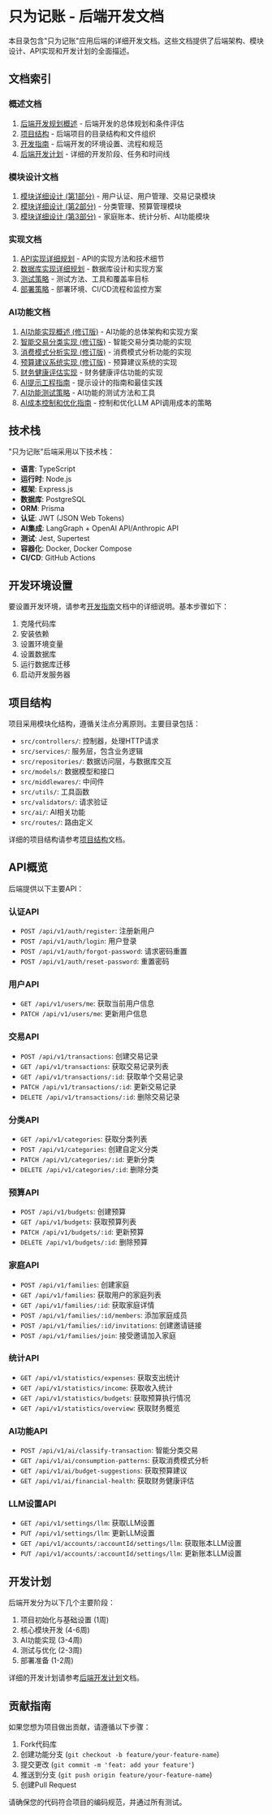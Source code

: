 # 只为记账 - 后端开发文档

本目录包含"只为记账"应用后端的详细开发文档。这些文档提供了后端架构、模块设计、API实现和开发计划的全面描述。

## 文档索引

### 概述文档

1. [后端开发规划概述](overview.md) - 后端开发的总体规划和条件评估
2. [项目结构](project_structure.md) - 后端项目的目录结构和文件组织
3. [开发指南](development_guide.md) - 后端开发的环境设置、流程和规范
4. [后端开发计划](backend_development_plan.md) - 详细的开发阶段、任务和时间线

### 模块设计文档

1. [模块详细设计 (第1部分)](module_design.md) - 用户认证、用户管理、交易记录模块
2. [模块详细设计 (第2部分)](module_design_part2.md) - 分类管理、预算管理模块
3. [模块详细设计 (第3部分)](module_design_part3.md) - 家庭账本、统计分析、AI功能模块

### 实现文档

1. [API实现详细规划](api_implementation.md) - API的实现方法和技术细节
2. [数据库实现详细规划](database_implementation.md) - 数据库设计和实现方案
3. [测试策略](testing_strategy.md) - 测试方法、工具和覆盖率目标
4. [部署策略](deployment_strategy.md) - 部署环境、CI/CD流程和监控方案

### AI功能文档

1. [AI功能实现概述 (修订版)](ai_implementation_overview_revised.md) - AI功能的总体架构和实现方案
2. [智能交易分类实现 (修订版)](ai_implementation_revised.md) - 智能交易分类功能的实现
3. [消费模式分析实现 (修订版)](ai_implementation_patterns_revised.md) - 消费模式分析功能的实现
4. [预算建议系统实现 (修订版)](ai_implementation_budget_revised.md) - 预算建议系统的实现
5. [财务健康评估实现](ai_implementation_health.md) - 财务健康评估功能的实现
6. [AI提示工程指南](ai_prompt_engineering.md) - 提示设计的指南和最佳实践
7. [AI功能测试策略](ai_testing_strategy.md) - AI功能的测试方法和工具
8. [AI成本控制和优化指南](ai_cost_optimization.md) - 控制和优化LLM API调用成本的策略

## 技术栈

"只为记账"后端采用以下技术栈：

- **语言**: TypeScript
- **运行时**: Node.js
- **框架**: Express.js
- **数据库**: PostgreSQL
- **ORM**: Prisma
- **认证**: JWT (JSON Web Tokens)
- **AI集成**: LangGraph + OpenAI API/Anthropic API
- **测试**: Jest, Supertest
- **容器化**: Docker, Docker Compose
- **CI/CD**: GitHub Actions

## 开发环境设置

要设置开发环境，请参考[开发指南](development_guide.md)文档中的详细说明。基本步骤如下：

1. 克隆代码库
2. 安装依赖
3. 设置环境变量
4. 设置数据库
5. 运行数据库迁移
6. 启动开发服务器

## 项目结构

项目采用模块化结构，遵循关注点分离原则。主要目录包括：

- `src/controllers/`: 控制器，处理HTTP请求
- `src/services/`: 服务层，包含业务逻辑
- `src/repositories/`: 数据访问层，与数据库交互
- `src/models/`: 数据模型和接口
- `src/middlewares/`: 中间件
- `src/utils/`: 工具函数
- `src/validators/`: 请求验证
- `src/ai/`: AI相关功能
- `src/routes/`: 路由定义

详细的项目结构请参考[项目结构](project_structure.md)文档。

## API概览

后端提供以下主要API：

### 认证API

- `POST /api/v1/auth/register`: 注册新用户
- `POST /api/v1/auth/login`: 用户登录
- `POST /api/v1/auth/forgot-password`: 请求密码重置
- `POST /api/v1/auth/reset-password`: 重置密码

### 用户API

- `GET /api/v1/users/me`: 获取当前用户信息
- `PATCH /api/v1/users/me`: 更新用户信息

### 交易API

- `POST /api/v1/transactions`: 创建交易记录
- `GET /api/v1/transactions`: 获取交易记录列表
- `GET /api/v1/transactions/:id`: 获取单个交易记录
- `PATCH /api/v1/transactions/:id`: 更新交易记录
- `DELETE /api/v1/transactions/:id`: 删除交易记录

### 分类API

- `GET /api/v1/categories`: 获取分类列表
- `POST /api/v1/categories`: 创建自定义分类
- `PATCH /api/v1/categories/:id`: 更新分类
- `DELETE /api/v1/categories/:id`: 删除分类

### 预算API

- `POST /api/v1/budgets`: 创建预算
- `GET /api/v1/budgets`: 获取预算列表
- `PATCH /api/v1/budgets/:id`: 更新预算
- `DELETE /api/v1/budgets/:id`: 删除预算

### 家庭API

- `POST /api/v1/families`: 创建家庭
- `GET /api/v1/families`: 获取用户的家庭列表
- `GET /api/v1/families/:id`: 获取家庭详情
- `POST /api/v1/families/:id/members`: 添加家庭成员
- `POST /api/v1/families/:id/invitations`: 创建邀请链接
- `POST /api/v1/families/join`: 接受邀请加入家庭

### 统计API

- `GET /api/v1/statistics/expenses`: 获取支出统计
- `GET /api/v1/statistics/income`: 获取收入统计
- `GET /api/v1/statistics/budgets`: 获取预算执行情况
- `GET /api/v1/statistics/overview`: 获取财务概览

### AI功能API

- `POST /api/v1/ai/classify-transaction`: 智能分类交易
- `GET /api/v1/ai/consumption-patterns`: 获取消费模式分析
- `GET /api/v1/ai/budget-suggestions`: 获取预算建议
- `GET /api/v1/ai/financial-health`: 获取财务健康评估

### LLM设置API

- `GET /api/v1/settings/llm`: 获取LLM设置
- `PUT /api/v1/settings/llm`: 更新LLM设置
- `GET /api/v1/accounts/:accountId/settings/llm`: 获取账本LLM设置
- `PUT /api/v1/accounts/:accountId/settings/llm`: 更新账本LLM设置

## 开发计划

后端开发分为以下几个主要阶段：

1. 项目初始化与基础设置 (1周)
2. 核心模块开发 (4-6周)
3. AI功能实现 (3-4周)
4. 测试与优化 (2-3周)
5. 部署准备 (1-2周)

详细的开发计划请参考[后端开发计划](backend_development_plan.md)文档。

## 贡献指南

如果您想为项目做出贡献，请遵循以下步骤：

1. Fork代码库
2. 创建功能分支 (`git checkout -b feature/your-feature-name`)
3. 提交更改 (`git commit -m 'feat: add your feature'`)
4. 推送到分支 (`git push origin feature/your-feature-name`)
5. 创建Pull Request

请确保您的代码符合项目的编码规范，并通过所有测试。
